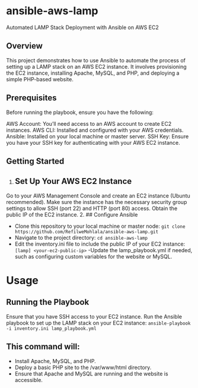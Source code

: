 # ansible-aws-lamp
Automated LAMP Stack Deployment with Ansible on AWS EC2

## Overview
This project demonstrates how to use Ansible to automate the process of setting up a LAMP stack on an AWS EC2 instance. It involves provisioning the EC2 instance, installing Apache, MySQL, and PHP, and deploying a simple PHP-based website.

## Prerequisites
Before running the playbook, ensure you have the following:

AWS Account: You’ll need access to an AWS account to create EC2 instances.
AWS CLI: Installed and configured with your AWS credentials.
Ansible: Installed on your local machine or master server.
SSH Key: Ensure you have your SSH key for authenticating with your AWS EC2 instance.

## Getting Started
1. ## Set Up Your AWS EC2 Instance
Go to your AWS Management Console and create an EC2 instance (Ubuntu recommended).
Make sure the instance has the necessary security group settings to allow SSH (port 22) and HTTP (port 80) access.
Obtain the public IP of the EC2 instance.
2. ## Configure Ansible

- Clone this repository to your local machine or master node:
 `git clone https://github.com/RefilweMohlala/ansible-aws-lamp.git`
- Navigate to the project directory:
  `cd ansible-aws-lamp`
- Edit the inventory.ini file to include the public IP of your EC2 instance:
  `[lamp]
<your-ec2-public-ip>`
-Update the lamp_playbook.yml if needed, such as configuring custom variables for the website or MySQL.

# Usage
## Running the Playbook
Ensure that you have SSH access to your EC2 instance.
Run the Ansible playbook to set up the LAMP stack on your EC2 instance:
`ansible-playbook -i inventory.ini lamp_playbook.yml`

## This command will:

- Install Apache, MySQL, and PHP.
- Deploy a basic PHP site to the /var/www/html directory.
- Ensure that Apache and MySQL are running and the website is accessible.
 



 
